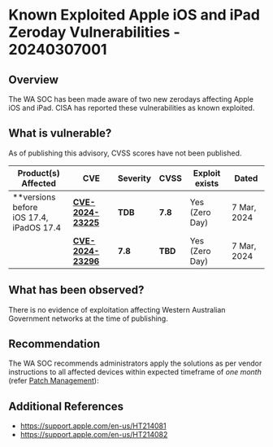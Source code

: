 # Known Exploited Apple iOS and iPad Zeroday Vulnerabilities - 20240307001

## Overview

The WA SOC has been made aware of two new zerodays affecting Apple iOS and iPad. CISA has reported these vulnerabilities as known exploited.

## What is vulnerable?

As of publishing this advisory, CVSS scores have not been published.

| Product(s) Affected                            | CVE                                                                   | Severity | CVSS    | Exploit exists |Dated|
| ---------------------------------------------- | --------------|------------------------------------------------------- | -------- | ------- | -------------- |
| \*\*versions before <br> iOS 17.4, iPadOS 17.4 | **[CVE-2024-23225](https://nvd.nist.gov/vuln/detail/CVE-2024-23225)** | **TDB**  | **7.8** | Yes (Zero Day) |7 Mar, 2024|
|                                                | **[CVE-2024-23296](https://nvd.nist.gov/vuln/detail/CVE-2024-23296)** | **7.8**  | **TBD** | Yes (Zero Day) | 7 Mar, 2024|

## What has been observed?

There is no evidence of exploitation affecting Western Australian Government networks at the time of publishing.

## Recommendation

The WA SOC recommends administrators apply the solutions as per vendor instructions to all affected devices within expected timeframe of *one month* (refer [Patch Management](../guidelines/patch-management.md)):

## Additional References

- https://support.apple.com/en-us/HT214081
- https://support.apple.com/en-us/HT214082
